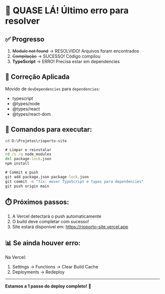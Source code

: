 # 🎉 QUASE LÁ! Último erro para resolver

## ✅ Progresso
1. ~~Module not found~~ → RESOLVIDO! Arquivos foram encontrados
2. ~~Compilação~~ → SUCESSO! Código compilou
3. **TypeScript** → ERRO! Precisa estar em dependencies

## 🔧 Correção Aplicada

Movido de `devDependencies` para `dependencies`:
- typescript
- @types/node
- @types/react
- @types/react-dom

## 🚀 Comandos para executar:

```cmd
cd D:\Projetos\rioporto-site

# Limpar e reinstalar
rd /s /q node_modules
del package-lock.json
npm install

# Commit e push
git add package.json package-lock.json
git commit -m "fix: mover TypeScript e types para dependencies"
git push origin main
```

## ⏱️ Próximos passos:

1. A Vercel detectará o push automaticamente
2. O build deve completar com sucesso!
3. Site estará disponível em: https://rioporto-site.vercel.app

## 📊 Se ainda houver erro:

Na Vercel:
1. Settings → Functions → Clear Build Cache
2. Deployments → Redeploy

---

**Estamos a 1 passo do deploy completo!** 🚀
